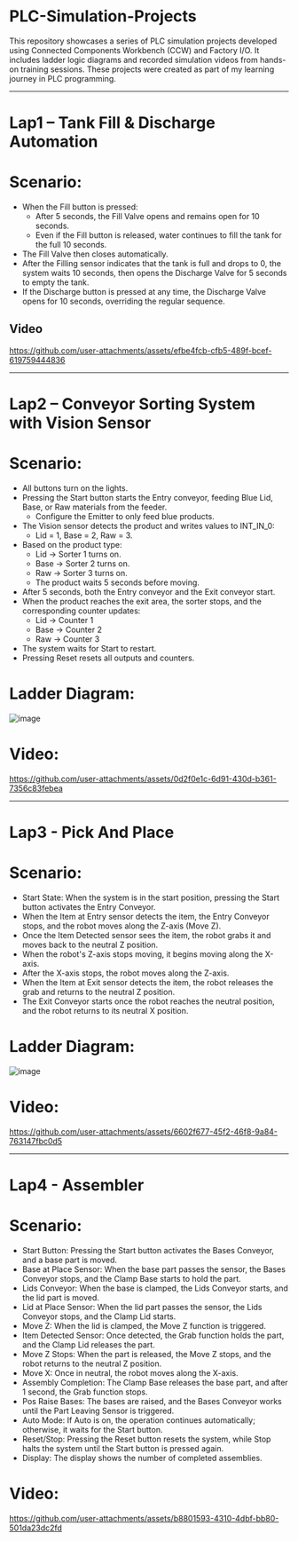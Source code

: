 # PLC-Simulation-Projects
This repository showcases a series of PLC simulation projects developed using Connected Components Workbench (CCW) and Factory I/O. It includes ladder logic diagrams and recorded simulation videos from hands-on training sessions. These projects were created as part of my learning journey in PLC programming.
________________________________________________________________________________________________
# Lap1 – Tank Fill & Discharge Automation
# Scenario:
  - When the Fill button is pressed:
    - After 5 seconds, the Fill Valve opens and remains open for 10 seconds.
    - Even if the Fill button is released, water continues to fill the tank for the full 10 seconds.
  - The Fill Valve then closes automatically.
  - After the Filling sensor indicates that the tank is full and drops to 0, the system waits 10 seconds, then opens the Discharge Valve for 5 seconds to empty the tank.
  - If the Discharge button is pressed at any time, the Discharge Valve opens for 10 seconds, overriding the regular sequence.
## Video
https://github.com/user-attachments/assets/efbe4fcb-cfb5-489f-bcef-619759444836
________________________________________________________________________________________________
# Lap2 – Conveyor Sorting System with Vision Sensor
# Scenario:
  - All buttons turn on the lights.
  - Pressing the Start button starts the Entry conveyor, feeding Blue Lid, Base, or Raw materials from the feeder.
    - Configure the Emitter to only feed blue products.
  - The Vision sensor detects the product and writes values to INT_IN_0:
    - Lid = 1, Base = 2, Raw = 3.
  - Based on the product type:
    - Lid → Sorter 1 turns on.
    - Base → Sorter 2 turns on.
    - Raw → Sorter 3 turns on.
    - The product waits 5 seconds before moving.
  - After 5 seconds, both the Entry conveyor and the Exit conveyor start.
  - When the product reaches the exit area, the sorter stops, and the corresponding counter updates:
    - Lid → Counter 1
    - Base → Counter 2
    - Raw → Counter 3
  - The system waits for Start to restart.
  - Pressing Reset resets all outputs and counters.
# Ladder Diagram:
![image](https://github.com/user-attachments/assets/decc08c5-279a-49e1-acb7-883c094358d8)
# Video:
https://github.com/user-attachments/assets/0d2f0e1c-6d91-430d-b361-7356c83febea
________________________________________________________________________________________________


# Lap3 - Pick And Place
# Scenario:
  - Start State: When the system is in the start position, pressing the Start button activates the Entry Conveyor.
  - When the Item at Entry sensor detects the item, the Entry Conveyor stops, and the robot moves along the Z-axis (Move Z).
  - Once the Item Detected sensor sees the item, the robot grabs it and moves back to the neutral Z position.
  - When the robot's Z-axis stops moving, it begins moving along the X-axis.
  - After the X-axis stops, the robot moves along the Z-axis.
  - When the Item at Exit sensor detects the item, the robot releases the grab and returns to the neutral Z position.
  - The Exit Conveyor starts once the robot reaches the neutral position, and the robot returns to its neutral X position.
# Ladder Diagram:
![image](https://github.com/user-attachments/assets/1c646e4d-21a4-4a51-bda6-5b2bd67fb805)
# Video:
https://github.com/user-attachments/assets/6602f677-45f2-46f8-9a84-763147fbc0d5
________________________________________________________________________________________________
# Lap4 - Assembler
# Scenario:

  - Start Button: Pressing the Start button activates the Bases Conveyor, and a base part is moved.
  - Base at Place Sensor: When the base part passes the sensor, the Bases Conveyor stops, and the Clamp Base starts to hold the part.
  - Lids Conveyor: When the base is clamped, the Lids Conveyor starts, and the lid part is moved.
  - Lid at Place Sensor: When the lid part passes the sensor, the Lids Conveyor stops, and the Clamp Lid starts.
  - Move Z: When the lid is clamped, the Move Z function is triggered.
  - Item Detected Sensor: Once detected, the Grab function holds the part, and the Clamp Lid releases the part.
  - Move Z Stops: When the part is released, the Move Z stops, and the robot returns to the neutral Z position.
  - Move X: Once in neutral, the robot moves along the X-axis.
  - Assembly Completion: The Clamp Base releases the base part, and after 1 second, the Grab function stops.
  - Pos Raise Bases: The bases are raised, and the Bases Conveyor works until the Part Leaving Sensor is triggered.
  - Auto Mode: If Auto is on, the operation continues automatically; otherwise, it waits for the Start button.
  - Reset/Stop: Pressing the Reset button resets the system, while Stop halts the system until the Start button is pressed again.
  - Display: The display shows the number of completed assemblies.
# Video:
https://github.com/user-attachments/assets/b8801593-4310-4dbf-bb80-501da23dc2fd




